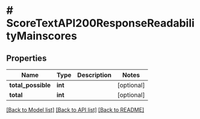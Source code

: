 # # ScoreTextAPI200ResponseReadabilityMainscores

## Properties

Name | Type | Description | Notes
------------ | ------------- | ------------- | -------------
**total_possible** | **int** |  | [optional]
**total** | **int** |  | [optional]

[[Back to Model list]](../../README.md#models) [[Back to API list]](../../README.md#endpoints) [[Back to README]](../../README.md)
